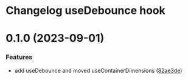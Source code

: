 # Changelog useDebounce hook

# 0.1.0 (2023-09-01)

### Features

- add useDebounce and moved useContainerDimensions ([82ae3de](https://github.com/sauldeleon/portfolio-blog/commit/82ae3de1d4949f6a8a7ef970f045745c434b9a44))
